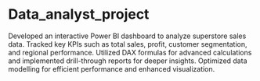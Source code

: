 # Data_analyst_project
Developed an interactive Power BI dashboard to analyze superstore sales data. Tracked key KPIs such as total sales, profit, customer segmentation, and regional performance. Utilized DAX formulas for advanced calculations and implemented drill-through reports for deeper insights. Optimized data modelling for efficient performance and enhanced visualization. 
